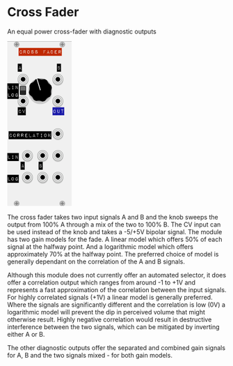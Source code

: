 # Cross Fader
An equal power cross-fader with diagnostic outputs

![View of the Cross Fader module](images/CrossFader.png "Cross Fader")

The cross fader takes two input signals A and B and the knob sweeps the output from 100% A through a mix of the two 
to 100% B.  The CV input can be used instead of the knob and takes a -5/+5V bipolar signal.
The module has two gain models for the fade. A linear model which offers 50% of each signal at the halfway point. And a logarithmic
model which offers approximately 70% at the halfway point. The preferred choice of model is generally dependant on the correlation of the A and B signals. 

Although this module does not currently offer an automated selector, it does offer a correlation output which ranges from around -1 to +1V and represents a fast approximation of the correlation between the input signals. For highly correlated signals (+1V) a linear model is generally preferred. Where the signals are significantly different and the correlation is low (0V) a logarithmic model will prevent the dip in perceived volume that might otherwise result. Highly negative correlation would result in destructive interference between the two signals, which can be mitigated by inverting either A or B.

The other diagnostic outputs offer the separated and combined gain signals for A, B and the two signals mixed - for both gain models.
